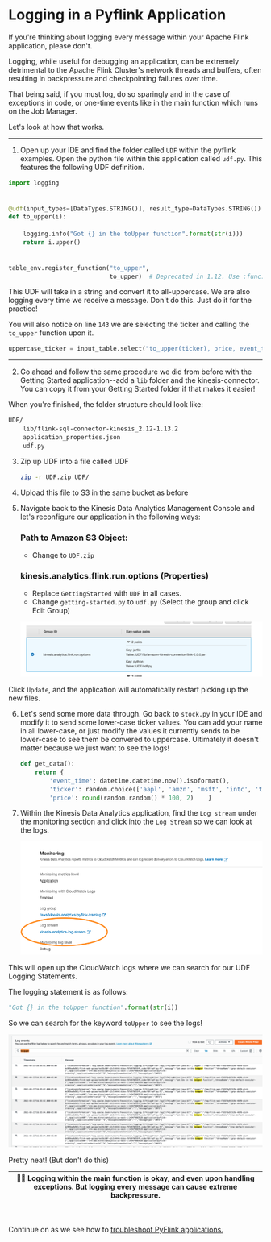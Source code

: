 # Logging in a Pyflink Application

If you're thinking about logging every message within your Apache Flink application, please don't.

Logging, while useful for debugging an application, can be extremely detrimental to the Apache Flink Cluster's network threads and buffers, often resulting in backpressure and checkpointing failures over time.

That being said, if you must log, do so sparingly and in the case of exceptions in code, or one-time events like in the main function which runs on the Job Manager.

Let's look at how that works.



---------------------------

1. Open up your IDE and find the folder called `UDF` within the pyflink examples. Open the python file within this application called `udf.py`. This features the following UDF definition.

```python
import logging


@udf(input_types=[DataTypes.STRING()], result_type=DataTypes.STRING())
def to_upper(i):

    logging.info("Got {} in the toUpper function".format(str(i)))
    return i.upper()


table_env.register_function("to_upper",
                            to_upper)  # Deprecated in 1.12. Use :func:`create_temporary_system_function` instead.

````

This UDF will take in a string and convert it to all-uppercase. We are also logging every time we receive a message. Don't do this. Just do it for the practice!

You will also notice on line `143` we are selecting the ticker and calling the `to_upper` function upon it.


```python     
uppercase_ticker = input_table.select("to_upper(ticker), price, event_time")
```
--------------------------


2. Go ahead and follow the same procedure we did from before with the Getting Started application--add a `lib` folder and the kinesis-connector. You can copy it from your Getting Started folder if that makes it easier! 

When you're finished, the folder structure should look like:

```bash
UDF/
    lib/flink-sql-connector-kinesis_2.12-1.13.2
    application_properties.json
    udf.py
```

3. Zip up UDF into a file called UDF 
    ```bash
    zip -r UDF.zip UDF/   
    ```
4. Upload this file to S3 in the same bucket as before

5. Navigate back to the Kinesis Data Analytics Management Console and let's reconfigure our application in the following ways:

    ### Path to Amazon S3 Object:
    - Change to `UDF.zip`

    ### kinesis.analytics.flink.run.options (Properties)
     - Replace `GettingStarted` with `UDF` in all cases.
     - Change `getting-started.py` to `udf.py`
    (Select the group and click Edit Group)

    ![](img/2021-03-23-14-49-48.png)



Click `Update`, and the application will automatically restart picking up the new files.


6. Let's send some more data through. Go back to `stock.py` in your IDE and modify it to send some lower-case ticker values. You can add your name in all lower-case, or just modify the values it currently sends to be lower-case to see them be convered to uppercase. Ultimately it doesn't matter because we just want to see the logs!

    ```python
    def get_data():
        return {
            'event_time': datetime.datetime.now().isoformat(),
            'ticker': random.choice(['aapl', 'amzn', 'msft', 'intc', 'tbv']),
            'price': round(random.random() * 100, 2)	}
    ```
7. Within the Kinesis Data Analytics application, find the `Log stream` under the monitoring section and click into the `Log Stream` so we can look at the logs.

    ![](img/2021-03-23-14-53-35.png)


This will open up the CloudWatch logs where we can search for our UDF Logging Statements.


The logging statement is as follows:
```python
"Got {} in the toUpper function".format(str(i))
```

So we can search for the keyword `toUpper` to see the logs!



![](img/2021-03-23-16-04-34.png)

Pretty neat! (But don't do this)


| 🙅‍♂️ Logging within the main function is okay, and even upon handling exceptions. But logging every message can cause extreme backpressure.  |
|-----------------------------------------|

<br><br>
Continue on as we see how to [troubleshoot PyFlink applications.](../troubleshooting/)